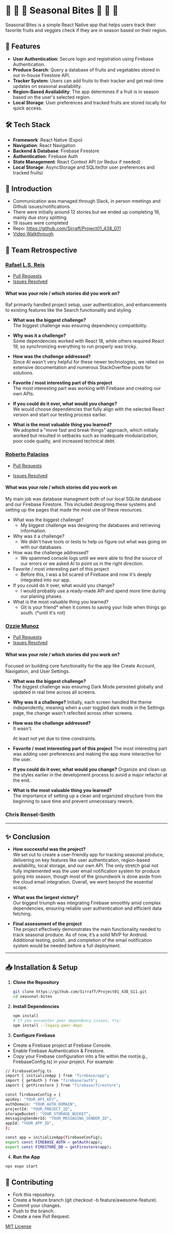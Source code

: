 # 🍓 🍑 🥝 Seasonal Bites  🌽 🥕 🥔

Seasonal Bites is a simple React Native app that helps users track their favorite fruits and veggies check if they are in season based on their region.  

## 🚀 Features  

- **User Authentication**: Secure login and registration using Firebase Authentication.  
- **Produce Search**: Query a database of fruits and vegetables stored in our in-house Firestore API.  
- **Tracker System**: Users can add fruits to their tracker and get real-time updates on seasonal availability.  
- **Region-Based Availability**: The app determines if a fruit is in season based on the user's selected region.  
- **Local Storage**: User preferences and tracked fruits are stored locally for quick access.  

## 🛠 Tech Stack  

- **Framework**: React Native (Expo)  
- **Navigation**: React Navigation  
- **Backend & Database**: Firebase Firestore  
- **Authentication**: Firebase Auth  
- **State Management**: React Context API (or Redux if needed)  
- **Local Storage**: AsyncStorage and SQLite(for user preferences and tracked fruits)  


## 🎯 Introduction

* Communication was managed through Slack, in person meetings and Github issues/notifications.
* There were initially around 12 stories but we ended up completing 19, mainly due story splitting
* 19 issues were completed
* Repo: https://github.com/Sirraff/Project01_438_G11
* [Video Walkthrough](https://drive.google.com/file/d/1dS11fqcqXaI-1W1BZGK4fxTfXqf9eO5I/view?usp=sharing)

## 👥 Team Retrospective

### [Rafael L.S. Reis](https://github.com/Sirraff)

- [Pull Requests](https://github.com/Sirraff/Project01_438_G11/pulls?q=is%3Apr+is%3Aclosed+author%3ASirraff)
- [Issues Resolved](https://github.com/Sirraff/Project01_438_G11/issues?q=is%3Aissue%20state%3Aclosed%20assignee%3ASirraff)

#### What was your role / which stories did you work on?

Raf primarily handled project setup, user authentication, and enhancements to existing features like the Search functionality and styling.

- **What was the biggest challenge?**  
  The biggest challenge was ensuring dependency compatibility.

- **Why was it a challenge?**  
  Some dependencies worked with React 18, while others required React 19, so synchronizing everything to run properly was tricky.

- **How was the challenge addressed?**  
  Since AI wasn't very helpful for these newer technologies, we relied on extensive documentation and numerous StackOverflow posts for solutions.

- **Favorite / most interesting part of this project**  
  The most interesting part was working with Firebase and creating our own APIs.

- **If you could do it over, what would you change?**  
  We would choose dependencies that fully align with the selected React version and start our testing process earlier.

- **What is the most valuable thing you learned?**  
  We adopted a "move fast and break things" approach, which initially worked but resulted in setbacks such as inadequate modularization, poor code quality, and increased technical debt.


### [Roberto Palacios](https://github.com/RPalaciosDev)
+ [Pull Requests](https://github.com/Sirraff/Project01_438_G11/pulls?q=is%3Apr+is%3Aclosed+author%3ARPalaciosDev)

+ [Issues Resolved](https://github.com/Sirraff/Project01_438_G11/issues?q=is%3Aissue%20state%3Aclosed%20assignee%3ARPalaciosDev)

#### What was your role / which stories did you work on
My main job was database managment both of our local SQLite database and our Firebase Firestore. This included designing these systems and setting up the pages that made the most use of these resources. 

+ What was the biggest challenge? 
  + My biggest challenge was designing the databases and retrieving information.
+ Why was it a challenge?
  + We didn't have tools or tests to help us figure out what was going on with our databases. 
+ How was the challenge addressed?
  + We spammed console logs until we were able to find the source of our errors or we asked AI to point us in the right direction.
+ Favorite / most interesting part of this project
  + Before this, I was a bit scared of Firebase and now it's deeply integrated into our app.
+ If you could do it over, what would you change?
  + I would probably use a ready-made API and spend more time during our planing phases.
+ What is the most valuable thing you learned?
  + Git is your friend* when it comes to saving your hide when things go south. (*until it's not)
    
### [Ozzie Munoz](https://github.com/OzzieMunoz)

- [Pull Requests](https://github.com/Sirraff/Project01_438_G11/pulls?q=is%3Apr+is%3Aclosed+author%3AOzzieMunoz)
- [Issues Resolved](https://github.com/Sirraff/Project01_438_G11/issues?q=is%3Aissue%20state%3Aclosed%20assignee%3AOzzieMunoz)

#### What was your role / which stories did you work on?

Focused on building core functionality for the app like Create Account, Navigation, and User Settings. 

- **What was the biggest challenge?**  
  The biggest challenge was ensuring Dark Mode persisted globally and updated in real time across all screens.
  
- **Why was it a challenge?**
  Initially, each screen handled the theme independently, meaning when a user toggled dark mode in the Settings page, the change wasn't refeclted across other screens. 

- **How was the challenge addressed?**  
  It wasn't.

  At least not yet due to time constraints. 

- **Favorite / most interesting part of this project**
  The most interesting part was adding user preferences and making the app more interactive for the user. 

- **If you could do it over, what would you change?**
  Organize and clean up the styles earlier in the development process to avoid a major refactor at the end.
  
- **What is the most valuable thing you learned?**  
  The importance of setting up a clean and organized structure from the beginning to save time and prevent unnecessary rework.


### Chris Rensel-Smith

---
## ✨ Conclusion

- **How successful was the project?**  
  We set out to create a user-friendly app for tracking seasonal produce, delivering on key features like user authentication, region-based availability, local storage, and our own API. The only stretch goal not fully implemented was the user email notification system for produce going into season, though most of the groundwork is done aside from the cloud email integration. Overall, we went beoynd the essential scope.

- **What was the largest victory?**  
  Our biggest triumph was integrating Firebase smoothly amid complex dependencies, ensuring reliable user authentication and efficient data fetching.

- **Final assessment of the project**  
  The project effectively demonstrates the main functionality needed to track seasonal produce. As of now, it’s a solid MVP for Android. Additional testing, polish, and completion of the email notification system would be needed before a full deployment.

---

## 📥 Installation & Setup

1. **Clone the Repository**  
   ```bash
   git clone https://github.com/Sirraff/Project01_438_G11.git
   cd seasonal-bites
   ```
2. **Install Dependencies**
   ```bash
   npm install
   # If you encounter peer dependency issues, try:
   npm install --legacy-peer-deps
   ```
3. **Configure Firebase**
  - Create a Firebase project at Firebase Console.
  - Enable Firebase Authentication & Firestore.
  - Copy your Firebase configuration into a file within the root(e.g., FirebaseConfig.ts) in your project. For example:
  ```bash
  // FirebaseConfig.ts
import { initializeApp } from "firebase/app";
import { getAuth } from "firebase/auth";
import { getFirestore } from "firebase/firestore";

const firebaseConfig = {
  apiKey: "YOUR_API_KEY",
  authDomain: "YOUR_AUTH_DOMAIN",
  projectId: "YOUR_PROJECT_ID",
  storageBucket: "YOUR_STORAGE_BUCKET",
  messagingSenderId: "YOUR_MESSAGING_SENDER_ID",
  appId: "YOUR_APP_ID",
};

const app = initializeApp(firebaseConfig);
export const FIREBASE_AUTH = getAuth(app);
export const FIRESTORE_DB = getFirestore(app);
```
4. **Run the App**
```bash
npx expo start
```

## 🤝 Contributing
- Fork this repository.
- Create a feature branch (git checkout -b feature/awesome-feature).
- Commit your changes.
- Push to the branch.
- Create a new Pull Request.
   
[MIT License](https://github.com/Sirraff/Project01_438_G11/edit/main/LICENSE)
